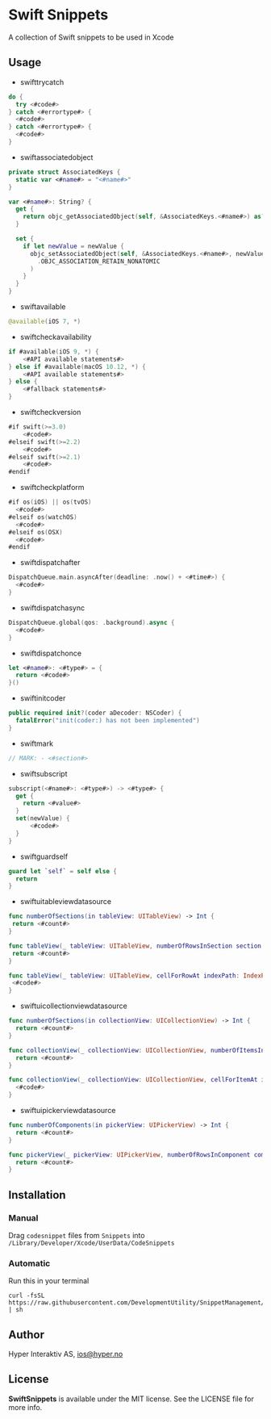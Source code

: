 # Swift Snippets
A collection of Swift snippets to be used in Xcode

## Usage

- swifttrycatch

```swift
do {
  try <#code#>
} catch <#errortype#> {
  <#code#>
} catch <#errortype#> {
  <#code#>
}
```

- swiftassociatedobject

```swift
private struct AssociatedKeys {
  static var <#name#> = "<#name#>"
}

var <#name#>: String? {
  get {
    return objc_getAssociatedObject(self, &AssociatedKeys.<#name#>) as? String
  }

  set {
    if let newValue = newValue {
      objc_setAssociatedObject(self, &AssociatedKeys.<#name#>, newValue as String?,
        .OBJC_ASSOCIATION_RETAIN_NONATOMIC
      )
    }
  }
}
```

- swiftavailable

```swift
@available(iOS 7, *)
```

- swiftcheckavailability

```swift
if #available(iOS 9, *) {
    <#API available statements#>
} else if #available(macOS 10.12, *) {
    <#API available statements#>
} else {
    <#fallback statements#>
}
```

- swiftcheckversion

```swift
#if swift(>=3.0)
    <#code#>
#elseif swift(>=2.2)
    <#code#>
#elseif swift(>=2.1)
    <#code#>
#endif
```

- swiftcheckplatform

```swift
#if os(iOS) || os(tvOS)
  <#code#>
#elseif os(watchOS)
  <#code#>
#elseif os(OSX)
  <#code#>
#endif
```

- swiftdispatchafter

```swift
DispatchQueue.main.asyncAfter(deadline: .now() + <#time#>) {
  <#code#>
}
```

- swiftdispatchasync

```swift
DispatchQueue.global(qos: .background).async {
  <#code#>
}
```

- swiftdispatchonce

```swift
let <#name#>: <#type#> = {
  return <#code#>
}()
```

- swiftinitcoder

```swift
public required init?(coder aDecoder: NSCoder) {
  fatalError("init(coder:) has not been implemented")
}
```

- swiftmark

```swift
// MARK: - <#section#>
```

- swiftsubscript

```swift
subscript(<#name#>: <#type#>) -> <#type#> {
  get {
    return <#value#>
  }
  set(newValue) {
      <#code#>
  }
}
```

- swiftguardself

```swift
guard let `self` = self else {
  return
}
```

- swiftuitableviewdatasource
 ```swift
func numberOfSections(in tableView: UITableView) -> Int {
  return <#count#>
}

func tableView(_ tableView: UITableView, numberOfRowsInSection section: Int) -> Int {
  return <#count#>
}

func tableView(_ tableView: UITableView, cellForRowAt indexPath: IndexPath) -> UITableViewCell {
  <#code#>
}
 ```

- swiftuicollectionviewdatasource

```swift
func numberOfSections(in collectionView: UICollectionView) -> Int {
  return <#count#>
}

func collectionView(_ collectionView: UICollectionView, numberOfItemsInSection section: Int) -> Int {
  return <#count#>
}

func collectionView(_ collectionView: UICollectionView, cellForItemAt indexPath: IndexPath) -> UICollectionViewCell {
  <#code#>
}
```

- swiftuipickerviewdatasource

```swift
func numberOfComponents(in pickerView: UIPickerView) -> Int {
  return <#count#>
}

func pickerView(_ pickerView: UIPickerView, numberOfRowsInComponent component: Int) -> Int {
  return <#count#>
}
```

## Installation

### Manual

Drag `codesnippet` files from `Snippets` into `/Library/Developer/Xcode/UserData/CodeSnippets`

### Automatic

Run this in your terminal

```
curl -fsSL https://raw.githubusercontent.com/DevelopmentUtility/SnippetManagement/master/install.sh | sh
```

## Author

Hyper Interaktiv AS, ios@hyper.no

## License

**SwiftSnippets** is available under the MIT license. See the LICENSE file for more info.
